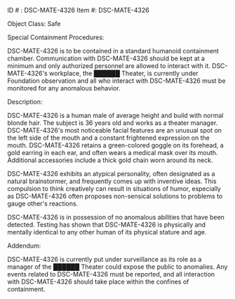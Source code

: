 ID # : DSC-MATE-4326
Item #: DSC-MATE-4326

Object Class: Safe

Special Containment Procedures:

DSC-MATE-4326 is to be contained in a standard humanoid containment chamber. Communication with DSC-MATE-4326 should be kept at a minimum and only authorized personnel are allowed to interact with it. DSC-MATE-4326's workplace, the ██████ Theater, is currently under Foundation observation and all who interact with DSC-MATE-4326 must be monitored for any anomalous behavior.

Description:

DSC-MATE-4326 is a human male of average height and build with normal blonde hair. The subject is 36 years old and works as a theater manager. DSC-MATE-4326's most noticeable facial features are an unusual spot on the left side of the mouth and a constant frightened expression on the mouth. DSC-MATE-4326 retains a green-colored goggle on its forehead, a gold earring in each ear, and often wears a medical mask over its mouth. Additional accessories include a thick gold chain worn around its neck.

DSC-MATE-4326 exhibits an atypical personality, often designated as a natural brainstormer, and frequently comes up with inventive ideas. This compulsion to think creatively can result in situations of humor, especially as DSC-MATE-4326 often proposes non-sensical solutions to problems to gauge other's reactions.

DSC-MATE-4326 is in possession of no anomalous abilities that have been detected. Testing has shown that DSC-MATE-4326 is physically and mentally identical to any other human of its physical stature and age.

Addendum:

DSC-MATE-4326 is currently put under surveillance as its role as a manager of the ██████ Theater could expose the public to anomalies. Any events related to DSC-MATE-4326 must be reported, and all interaction with DSC-MATE-4326 should take place within the confines of containment.